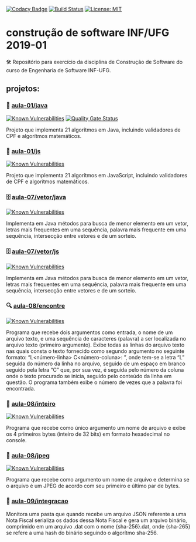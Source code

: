 [![Codacy Badge](https://api.codacy.com/project/badge/Grade/cb5eddacea9841ec8a9a953a3a3f0825)](https://app.codacy.com/app/josecxsta/cs-2019-01?utm_source=github.com&utm_medium=referral&utm_content=josecxsta/cs-2019-01&utm_campaign=Badge_Grade_Dashboard)
[![Build Status](https://travis-ci.com/josecxsta/cs-2019-01.svg?branch=master)](https://travis-ci.com/josecxsta/cs-2019-01?branch=master) [![License: MIT](https://img.shields.io/badge/License-MIT-yellow.svg)](https://opensource.org/licenses/MIT)




# construção de software INF/UFG 2019-01
🛠 Repositório para exercício da disciplina de Construção de Software do curso de Engenharia de Software INF-UFG.


## projetos:

### 📝 [aula-01/java](https://github.com/josecxsta/cs-2019-01/tree/master/aula-01/java)

[![Known Vulnerabilities](https://snyk.io/test/github/josecxsta/cs-2019-01/badge.svg?targetFile=aula-01/java/pom.xml)](https://snyk.io/test/github/josecxsta/cs-2019-01?targetFile=aula-01/java/pom.xml) [![Quality Gate Status](https://sonarcloud.io/api/project_badges/measure?project=josecxsta_cs-2019-01&metric=alert_status)](https://sonarcloud.io/dashboard?id=josecxsta_cs-2019-01)

Projeto que implementa 21 algorítmos em Java, incluindo validadores de CPF e algorítmos matemáticos.


### 📝 [aula-01/js](https://github.com/josecxsta/cs-2019-01/tree/master/aula-01/js)

[![Known Vulnerabilities](https://snyk.io/test/github/josecxsta/cs-2019-01/badge.svg?targetFile=aula-01/js/package.json)](https://snyk.io/test/github/josecxsta/cs-2019-01?targetFile=aula-01/js/package.json)

Projeto que implementa 21 algorítmos em JavaScript, incluindo validadores de CPF e algorítmos matemáticos.


### 🗄 [aula-07/vetor/java](https://github.com/josecxsta/cs-2019-01/tree/master/aula-07/vetor/java)

[![Known Vulnerabilities](https://snyk.io/test/github/josecxsta/cs-2019-01/badge.svg?targetFile=aula-07/vetor/java/pom.xml)](https://snyk.io/test/github/josecxsta/cs-2019-01?targetFile=aula-07/vetor/java/pom.xml)

Implementa em Java métodos para busca de menor elemento em um vetor, letras mais frequentes em uma sequência, palavra mais frequente em uma sequência, intersecção entre vetores e de um sorteio.

### 🗄 [aula-07/vetor/js](https://github.com/josecxsta/cs-2019-01/tree/master/aula-07/vetor/js)

[![Known Vulnerabilities](https://snyk.io/test/github/josecxsta/cs-2019-01/badge.svg?targetFile=aula-07/vetor/js/package.json)](https://snyk.io/test/github/josecxsta/cs-2019-01?targetFile=aula-07/vetor/js/package.json)

Implementa em Java métodos para busca de menor elemento em um vetor, letras mais frequentes em uma sequência, palavra mais frequente em uma sequência, intersecção entre vetores e de um sorteio.


### 🔍 [aula-08/encontre](https://github.com/josecxsta/cs-2019-01/tree/master/aula-08/encontre)

[![Known Vulnerabilities](https://snyk.io/test/github/josecxsta/cs-2019-01/badge.svg?targetFile=aula-08/encontre/pom.xml)](https://snyk.io/test/github/josecxsta/cs-2019-01?targetFile=aula-08/encontre/pom.xml)

Programa que recebe dois argumentos como entrada, o nome de um arquivo texto, e uma sequência de caracteres (palavra) a ser localizada no arquivo texto (primeiro argumento). Exibe todas as linhas do arquivo texto nas quais consta o texto fornecido como segundo argumento no seguinte formato: “L<número-linha> C<número-coluna>: <texto-da-linha>”, onde tem-se a letra “L” seguida do número da linha no arquivo, seguido de um espaço em branco seguido pela letra “C” que, por sua vez, é seguida pelo número da coluna onde o texto procurado se inicia, seguido pelo conteúdo da linha em questão. O programa também exibe o número de vezes que a palavra foi encontrada.


### 📁 [aula-08/inteiro](https://github.com/josecxsta/cs-2019-01/tree/master/aula-08/inteiro)

[![Known Vulnerabilities](https://snyk.io/test/github/josecxsta/cs-2019-01/badge.svg?targetFile=aula-08/inteiro/pom.xml)](https://snyk.io/test/github/josecxsta/cs-2019-01?targetFile=aula-08/inteiro/pom.xml)

Programa que recebe como único argumento um nome de arquivo e exibe os 4 primeiros bytes (inteiro de 32 bits) em formato hexadecimal no console.


### 📸 [aula-08/jpeg](https://github.com/josecxsta/cs-2019-01/tree/master/aula-08/jpeg)

[![Known Vulnerabilities](https://snyk.io/test/github/josecxsta/cs-2019-01/badge.svg?targetFile=aula-08/jpeg/pom.xml)](https://snyk.io/test/github/josecxsta/cs-2019-01?targetFile=aula-08/jpeg/pom.xml)

Programa que recebe como argumento um nome de arquivo e determina se o arquivo é um JPEG de acordo com seu primeiro e último par de bytes.

### 📃 [aula-09/integracao](https://github.com/josecxsta/cs-2019-01/tree/master/aula-09/integracao)

Monitora uma pasta que quando recebe um arquivo JSON referente a uma Nota Fiscal serializa os dados dessa Nota Fiscal e gera um arquivo binário, comprimido em um arquivo .dat com o nome {sha-256}.dat, onde {sha-265} se refere a uma hash do binário seguindo o algorítmo sha-256.
